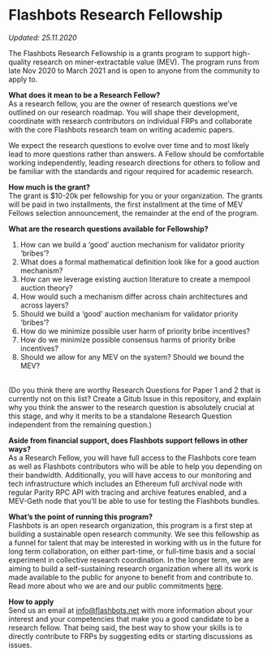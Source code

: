# Flashbots Research Fellowship

*Updated: 25.11.2020* 

The Flashbots Research Fellowship is a grants program to support high-quality research on miner-extractable value (MEV). The program runs from late Nov 2020 to March 2021 and is open to anyone from the community to apply to.

**What does it mean to be a Research Fellow?**
<br /> As a research fellow, you are the owner of research questions we’ve outlined on our research roadmap. You will shape their development, coordinate with research contributors on individual FRPs and collaborate with the core Flashbots research team on writing academic papers.

We expect the research questions to evolve over time and to most likely lead to more questions rather than answers. A Fellow should be comfortable working independently, leading research directions for others to follow and be familiar with the standards and rigour required for academic research.

**How much is the grant?**
<br />The grant is $10-20k per fellowship for you or your organization. The grants will be paid in two installments, the first installment at the time of MEV Fellows selection announcement, the remainder at the end of the program.

**What are the research questions available for Fellowship?**
1. How can we build a ‘good’ auction mechanism for validator priority ‘bribes’?
2. What does a formal mathematical definition look like for a good auction mechanism?
3. How can we leverage existing auction literature to create a mempool auction theory?
4. How would such a mechanism differ across chain architectures and across layers?
5. Should we build a ‘good’ auction mechanism for validator priority ‘bribes’?
6. How do we minimize possible user harm of priority bribe incentives?
7. How do we minimize possible consensus harms of priority bribe incentives?
8. Should we allow for any MEV on the system?  Should we bound the MEV?

</br> (Do you think there are worthy Research Questions for Paper 1 and 2 that is currently not on this list? Create a Gitub Issue in this repository, and explain why you think the answer to the research question is absolutely crucial at this stage, and why it merits to be a standalone Research Question independent from the remaining question.)

**Aside from financial support, does Flashbots support fellows in other ways?**
<br /> As a Research Fellow, you will have full access to the Flashbots core team as well as Flashbots contributors who will be able to help you depending on their bandwidth. Additionally, you will have access to our monitoring and tech infrastructure which includes an Ethereum full archival node with regular Parity RPC API with tracing and archive features enabled, and a MEV-Geth node that you’ll be able to use for testing the Flashbots bundles.

**What’s the point of running this program?**
<br /> Flashbots is an open research organization, this program is a first step at building a sustainable open research community. We see this fellowship as a funnel for talent that may be interested in working with us in the future for long term collaboration, on either part-time, or full-time basis and a social experiment in collective research coordination. In the longer term, we are aiming to build a self-sustaining research organization where all its work is made available to the public for anyone to benefit from and contribute to. Read more about who we are and our public commitments [here](https://ethresear.ch/t/flashbots-frontrunning-the-mev-crisis/8251).

**How to apply**
<br /> Send us an email at info@flashbots.net with more information about your interest and your competencies that make you a good candidate to be a research fellow. That being said, the best way to show your skills is to directly contribute to FRPs by suggesting edits or starting discussions as issues.
